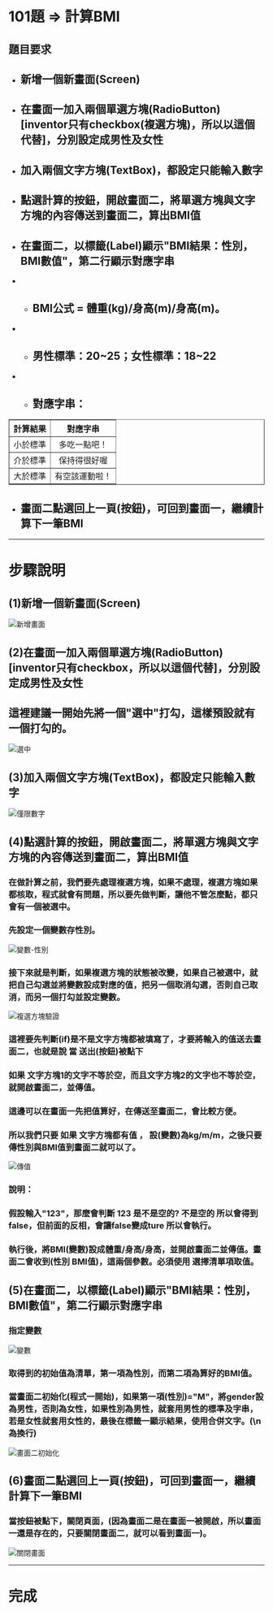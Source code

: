 # 101題 => 計算BMI
## 題目要求
* ## 新增一個新畫面(Screen)
* ## 在畫面一加入兩個單選方塊(RadioButton) [inventor只有checkbox(複選方塊)，所以以這個代替]，分別設定成男性及女性
* ## 加入兩個文字方塊(TextBox)，都設定只能輸入數字
* ## 點選計算的按鈕，開啟畫面二，將單選方塊與文字方塊的內容傳送到畫面二，算出BMI值
* ## 在畫面二，以標籤(Label)顯示"BMI結果：性別，BMI數值"，第二行顯示對應字串
* * ## BMI公式 = 體重(kg)/身高(m)/身高(m)。
* * ## 男性標準：20~25；女性標準：18~22
* * ## 對應字串：
<table border="1">
    <th  align="center">計算結果</th>
    <th>對應字串</th>
    <tr  align="center">
        <td>小於標準</td>
        <td>多吃一點吧！</td>
    </tr>
    <tr  align="center">
        <td>介於標準</td>
        <td>保持得很好喔</td>
    </tr>
    <tr  align="center">
        <td>大於標準</td>
        <td>有空該運動啦！</td>
    </tr>
</table>

* ## 畫面二點選回上一頁(按鈕)，可回到畫面一，繼續計算下一筆BMI
---
# 步驟說明
## (1)新增一個新畫面(Screen)
![新增畫面](images/101-1.jpg)
## (2)在畫面一加入兩個單選方塊(RadioButton) [inventor只有checkbox，所以以這個代替]，分別設定成男性及女性
## 這裡建議一開始先將一個"選中"打勾，這樣預設就有一個打勾的。
![選中](images/101-2.jpg)
## (3)加入兩個文字方塊(TextBox)，都設定只能輸入數字
![僅限數字](images/101-3.jpg)
## (4)點選計算的按鈕，開啟畫面二，將單選方塊與文字方塊的內容傳送到畫面二，算出BMI值
### 在做計算之前，我們要先處理複選方塊，如果不處理，複選方塊如果都核取，程式就會有問題，所以要先做判斷，讓他不管怎麼點，都只會有一個被選中。
### 先設定一個變數存性別。
![變數-性別](images/101-4.jpg)
### 接下來就是判斷，如果複選方塊的狀態被改變，如果自己被選中，就把自己勾選並將變數設成對應的值，把另一個取消勾選，否則自己取消，而另一個打勾並設定變數。
![複選方塊驗證](images/101-5.jpg)
### 這裡要先判斷(if)是不是文字方塊都被填寫了，才要將輸入的值送去畫面二，也就是說 當 送出(按鈕)被點下
### 如果 文字方塊1的文字不等於空，而且文字方塊2的文字也不等於空，就開啟畫面二，並傳值。
### 這邊可以在畫面一先把值算好，在傳送至畫面二，會比較方便。
### 所以我們只要 如果 文字方塊都有值 ， 設(變數)為kg/m/m，之後只要傳性別與BMI值到畫面二就可以了。
![傳值](images/101-6.jpg)
### 說明：
### 假設輸入"123"，那麼會判斷 123 是不是空的? 不是空的 所以會得到false，但前面的反相，會讓false變成ture 所以會執行。
### 執行後，將BMI(變數)設成體重/身高/身高，並開啟畫面二並傳值。畫面二會收到(性別 BMI值)，這兩個參數。必須使用 選擇清單項取值。
## (5)在畫面二，以標籤(Label)顯示"BMI結果：性別，BMI數值"，第二行顯示對應字串
### 指定變數
![變數](images/101-7.jpg)
### 取得到的初始值為清單，第一項為性別，而第二項為算好的BMI值。
### 當畫面二初始化(程式一開始)，如果第一項(性別)="M"，將gender設為男性，否則為女性，如果性別為男性，就套用男性的標準及字串，若是女性就套用女性的，最後在標籤一顯示結果，使用合併文字。(\n為換行)
![畫面二初始化](images/101-8.jpg)
## (6)畫面二點選回上一頁(按鈕)，可回到畫面一，繼續計算下一筆BMI
### 當按鈕被點下，關閉頁面，(因為畫面二是在畫面一被開啟，所以畫面一還是存在的，只要關閉畫面二，就可以看到畫面一)。
![關閉畫面](images/101-9.jpg)

---
# 完成
